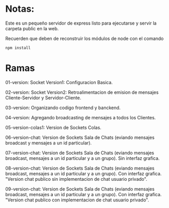 # Notas:

Este es un pequeño servidor de express listo para ejecutarse y servir la carpeta public en la web.

Recuerden que deben de reconstruir los módulos de node con el comando

```
npm install
```

# Ramas

01-version: Socket Version1: Configuracion Basica.

02-version: Socket Version2: Retroalimentacion de emision de mensajes Cliente-Servidor y Servidor-Cliente.

03-version: Organizando codigo frontend y banckend.

04-version: Agregando broadcasting de mensajes a todos los Clientes.

05-version-colas1: Version de Sockets Colas.

06-version-chat: Version de Sockets Sala de Chats (eviando mensajes broadcast y mensajes a un id particular).

07-version-chat: Version de Sockets Sala de Chats (eviando mensajes broadcast, mensajes a un id particular y a un grupo). Sin interfaz grafica.


08-version-chat: Version de Sockets Sala de Chats (eviando mensajes broadcast, mensajes a un id particular y a un grupo). Con interfaz grafica. "Version chat publico sin implementacion de chat usuario privado".

09-version-chat: Version de Sockets Sala de Chats (eviando mensajes broadcast, mensajes a un id particular y a un grupo). Con interfaz grafica. "Version chat publico con implementacion de chat usuario privado".
